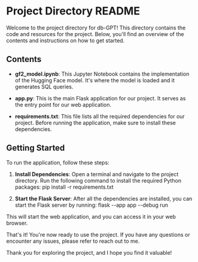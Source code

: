 # Project Directory README

Welcome to the project directory for db-GPT! This directory contains the code and resources for the project. Below, you'll find an overview of the contents and instructions on how to get started.

## Contents

- **gf2_model.ipynb**: This Jupyter Notebook contains the implementation of the Hugging Face model. It's where the model is loaded and it generates SQL queries.

- **app.py**: This is the main Flask application for our project. It serves as the entry point for our web application.

- **requirements.txt**: This file lists all the required dependencies for our project. Before running the application, make sure to install these dependencies.

## Getting Started

To run the application, follow these steps:

1. **Install Dependencies**: Open a terminal and navigate to the project directory. Run the following command to install the required Python packages: pip install -r requirements.txt


2. **Start the Flask Server**: After all the dependencies are installed, you can start the Flask server by running: flask --app app --debug run


This will start the web application, and you can access it in your web browser.

That's it! You're now ready to use the project. If you have any questions or encounter any issues, please refer to reach out to me.

Thank you for exploring the project, and I hope you find it valuable!
